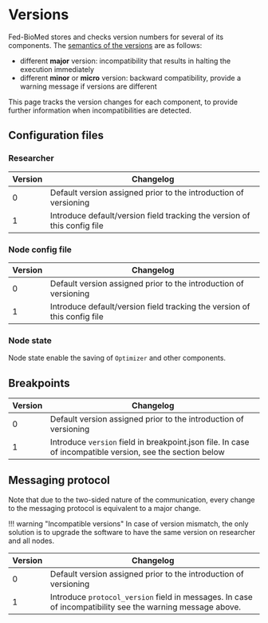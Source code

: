 # Versions

Fed-BioMed stores and checks version numbers for several of its components. 
The [semantics of the versions](https://semver.org/) are as follows:

- different **major** version: incompatibility that results in halting the execution immediately
- different **minor** or **micro** version: backward compatibility, provide a warning message if versions are different

This page tracks the version changes for each component, to provide further information when incompatibilities are
detected.

## Configuration files

### Researcher 

| Version | Changelog                                                                |
|-----|--------------------------------------------------------------------------|
| 0   | Default version assigned prior to the introduction of versioning         |
| 1   | Introduce default/version field tracking the version of this config file |

### Node config file

| Version | Changelog                                                                |
|-----|--------------------------------------------------------------------------|
| 0   | Default version assigned prior to the introduction of versioning         |
| 1   | Introduce default/version field tracking the version of this config file |

### Node state

Node state enable the saving of `Optimizer` and other components.

## Breakpoints

| Version | Changelog                                                                                                 |
|-----|-----------------------------------------------------------------------------------------------------------|
| 0   | Default version assigned prior to the introduction of versioning                                          |
| 1   | Introduce `version` field in breakpoint.json file. In case of incompatible version, see the section below |

## Messaging protocol

Note that due to the two-sided nature of the communication, every change to the messaging protocol
is equivalent to a major change.

!!! warning "Incompatible versions"
    In case of version mismatch, the only solution is to upgrade the software to have the same version on researcher
    and all nodes.

| Version | Changelog                                                                                                 |
|-----|-----------------------------------------------------------------------------------------------------------|
| 0   | Default version assigned prior to the introduction of versioning                                          |
| 1   | Introduce `protocol_version` field in messages. In case of incompatibility see the warning message above. |

